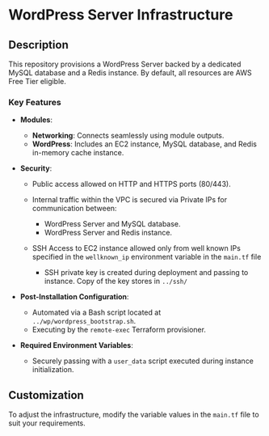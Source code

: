 # WordPress Server Infrastructure

## Description

This repository provisions a WordPress Server backed by a dedicated MySQL database and a Redis instance. By default, all resources are AWS Free Tier eligible.

### Key Features

- **Modules**:
  - **Networking**: Connects seamlessly using module outputs.
  - **WordPress**: Includes an EC2 instance, MySQL database, and Redis in-memory cache instance.
- **Security**:

  - Public access allowed on HTTP and HTTPS ports (80/443).
  - Internal traffic within the VPC is secured via Private IPs for communication between:
    - WordPress Server and MySQL database.
    - WordPress Server and Redis instance.
  - SSH Access to EC2 instance allowed only from well known IPs specified in the `wellknown_ip` environment variable in the `main.tf` file

    - SSH private key is created during deployment and passing to instance.
      Copy of the key stores in `../ssh/`

- **Post-Installation Configuration**:
  - Automated via a Bash script located at `../wp/wordpress_bootstrap.sh`.
  - Executing by the `remote-exec` Terraform provisioner.
- **Required Environment Variables**:
  - Securely passing with a `user_data` script executed during instance initialization.

## Customization

To adjust the infrastructure, modify the variable values in the `main.tf` file to suit your requirements.
